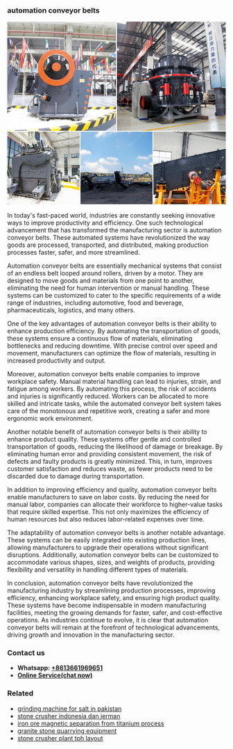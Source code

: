<h3>automation conveyor belts</h3><img src='1702259962.jpg' alt=''><p>In today's fast-paced world, industries are constantly seeking innovative ways to improve productivity and efficiency. One such technological advancement that has transformed the manufacturing sector is automation conveyor belts. These automated systems have revolutionized the way goods are processed, transported, and distributed, making production processes faster, safer, and more streamlined.</p><p>Automation conveyor belts are essentially mechanical systems that consist of an endless belt looped around rollers, driven by a motor. They are designed to move goods and materials from one point to another, eliminating the need for human intervention or manual handling. These systems can be customized to cater to the specific requirements of a wide range of industries, including automotive, food and beverage, pharmaceuticals, logistics, and many others.</p><p>One of the key advantages of automation conveyor belts is their ability to enhance production efficiency. By automating the transportation of goods, these systems ensure a continuous flow of materials, eliminating bottlenecks and reducing downtime. With precise control over speed and movement, manufacturers can optimize the flow of materials, resulting in increased productivity and output.</p><p>Moreover, automation conveyor belts enable companies to improve workplace safety. Manual material handling can lead to injuries, strain, and fatigue among workers. By automating this process, the risk of accidents and injuries is significantly reduced. Workers can be allocated to more skilled and intricate tasks, while the automated conveyor belt system takes care of the monotonous and repetitive work, creating a safer and more ergonomic work environment.</p><p>Another notable benefit of automation conveyor belts is their ability to enhance product quality. These systems offer gentle and controlled transportation of goods, reducing the likelihood of damage or breakage. By eliminating human error and providing consistent movement, the risk of defects and faulty products is greatly minimized. This, in turn, improves customer satisfaction and reduces waste, as fewer products need to be discarded due to damage during transportation.</p><p>In addition to improving efficiency and quality, automation conveyor belts enable manufacturers to save on labor costs. By reducing the need for manual labor, companies can allocate their workforce to higher-value tasks that require skilled expertise. This not only maximizes the efficiency of human resources but also reduces labor-related expenses over time.</p><p>The adaptability of automation conveyor belts is another notable advantage. These systems can be easily integrated into existing production lines, allowing manufacturers to upgrade their operations without significant disruptions. Additionally, automation conveyor belts can be customized to accommodate various shapes, sizes, and weights of products, providing flexibility and versatility in handling different types of materials.</p><p>In conclusion, automation conveyor belts have revolutionized the manufacturing industry by streamlining production processes, improving efficiency, enhancing workplace safety, and ensuring high product quality. These systems have become indispensable in modern manufacturing facilities, meeting the growing demands for faster, safer, and cost-effective operations. As industries continue to evolve, it is clear that automation conveyor belts will remain at the forefront of technological advancements, driving growth and innovation in the manufacturing sector.</p><h3>Contact us</h3><ul><li><strong>Whatsapp:&nbsp;<a href="https://wa.me/8613661969651">+8613661969651</a></strong></li><li><a href="https://swt.shibang-china.com/?git&amp;zhl&amp;automation conveyor belts"><strong>Online Service(chat now)</strong></a></li></ul><h3>Related</h3><ul><li><a href='grinding machine for salt in pakistan.md'>grinding machine for salt in pakistan</a></li><li><a href='stone crusher indonesia dan jerman.md'>stone crusher indonesia dan jerman</a></li><li><a href='iron ore magnetic separation from titanium process.md'>iron ore magnetic separation from titanium process</a></li><li><a href='granite stone quarrying equipment.md'>granite stone quarrying equipment</a></li><li><a href='stone crusher plant tph layout.md'>stone crusher plant tph layout</a></li></ul>